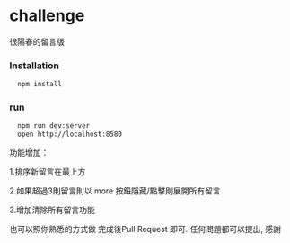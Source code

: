 # challenge
很陽春的留言版

### Installation
```bash
  npm install
```

### run

```bash
  npm run dev:server
  open http://localhost:8580
```

功能增加：

  1.排序新留言在最上方
  
  2.如果超過3則留言則以 more 按鈕隱藏/點擊則展開所有留言
  
  3.增加清除所有留言功能

也可以照你熟悉的方式做
完成後Pull Request 即可.
任何問題都可以提出, 感謝
